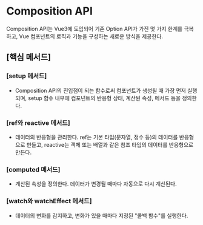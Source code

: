 # Composition API
Composition API는 Vue3에 도입되어 기존 Option API가 가진 몇 가지 한계를 극복하고, Vue 컴포넌트의 로직과 기능을 구성하는 새로운 방식을 제공한다.

## [핵심 메서드]

### [setup 메서드]
* Composition API의 진입점이 되는 함수로써 컴포넌트가 생성될 때 가장 먼저 실행되며, setup 함수 내부에 컴포넌트의 반응형 상태,
계산된 속성, 메서드 등을 정의한다.

### [ref와 reactive 메서드]
* 데이터의 반응형을 관리한다. ref는 기본 타입(문자열, 정수 등)의 데이터를 반응형으로 만들고, reactive는 객체 또는 배열과 같은 참조 타입의 데이터를 반응형으로 만든다.

### [computed 메서드]
* 계산된 속성을 정의한다. 데이터가 변경될 때마다 자동으로 다시 계산된다.

### [watch와 watchEffect 메서드]
* 데이터의 변화를 감지하고, 변화가 있을 때마다 지정된 "콜백 함수"를 실행한다.


```vue

```
